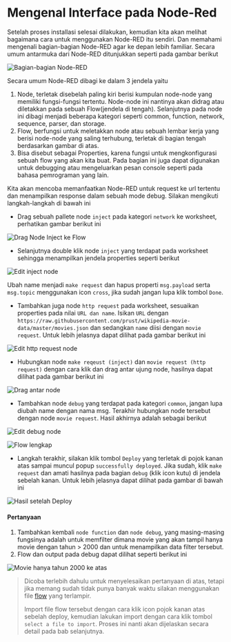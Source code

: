 # Mengenal Interface pada Node-Red

Setelah proses installasi selesai dilakukan, kemudian kita akan melihat bagaimana cara untuk menggunakan Node-RED itu sendiri. Dan memahami mengenali bagian-bagian Node-RED agar ke depan lebih familiar. Secara umum antarmuka dari Node-RED ditunjukkan seperti pada gambar berikut

![Bagian-bagian Node-RED](../../.gitbook/assets/screen-shot-2021-06-07-at-21.31.29%20%281%29.png)

Secara umum Node-RED dibagi ke dalam 3 jendela yaitu

1. Node, terletak disebelah paling kiri berisi kumpulan node-node yang memiliki fungsi-fungsi tertentu. Node-node ini nantinya akan didrag atau diletakkan pada sebuah Flow\(jendela di tengah\). Selanjutnya pada node ini dibagi menjadi beberapa kategori seperti common, function, network, sequence, parser, dan storage.
2. Flow, berfungsi untuk meletakkan node atau sebuah lembar kerja yang berisi node-node yang saling terhubung, terletak di bagian tengah berdasarkan gambar di atas.
3. Bisa disebut sebagai Properties, karena fungsi untuk mengkonfigurasi sebuah flow yang akan kita buat. Pada bagian ini juga dapat digunakan untuk debugging atau mengeluarkan pesan console seperti pada bahasa pemrograman yang lain.

Kita akan mencoba memanfaatkan Node-RED untuk request ke url tertentu dan menampilkan response dalam sebuah mode debug. Silakan mengikuti langkah-langkah di bawah ini 

* Drag sebuah pallete node `inject` pada kategori `network` ke worksheet, perhatikan gambar berikut ini

![Drag Node Inject ke Flow](../../.gitbook/assets/06%20%281%29.png)

* Selanjutnya double klik node `inject` yang terdapat pada worksheet sehingga menampilkan jendela properties seperti berikut

![Edit inject node](../../.gitbook/assets/07.png)

Ubah name menjadi `make request` dan hapus properti `msg.payload` serta `msg.topic` menggunakan icon `cross`, jika sudah jangan lupa klik tombol `Done`.

* Tambahkan juga node `http request` pada worksheet, sesuaikan properties pada nilai `URL dan name`. Isikan `URL` dengan `https://raw.githubusercontent.com/prust/wikipedia-movie-data/master/movies.json` dan sedangkan `name` diisi dengan `movie request`. Untuk lebih jelasnya dapat dilihat pada gambar berikut ini

![Edit http request node](../../.gitbook/assets/08%20%282%29.png)

* Hubungkan node `make reqeust (inject)` dan `movie request (http request)` dengan cara klik dan drag antar ujung node, hasilnya dapat dilihat pada gambar berikut ini

![Drag antar node](../../.gitbook/assets/09%20%282%29.png)

* Tambahkan node `debug` yang terdapat pada kategori `common`, jangan lupa diubah name dengan nama msg. Terakhir hubungkan node tersebut dengan node `movie request`. Hasil akhirnya adalah sebagai berikut

![Edit debug node](../../.gitbook/assets/10%20%287%29.png)

![Flow lengkap](../../.gitbook/assets/11%20%283%29.png)

* Langkah terakhir, silakan klik tombol `Deploy` yang terletak di pojok kanan atas sampai muncul popup `successfully deployed`. Jika sudah, klik `make request` dan amati hasilnya pada bagian `debug` \(klik icon kutu\) di jendela sebelah kanan. Untuk lebih jelasnya dapat dilihat pada gambar di bawah ini

![Hasil setelah Deploy](../../.gitbook/assets/12%20%281%29.png)

#### Pertanyaan

1. Tambahkan kembali `node function` dan `node debug`, yang masing-masing fungsinya adalah untuk memfilter dimana movie yang akan tampil hanya movie dengan tahun &gt; 2000 dan untuk menampilkan data filter tersebut.
2. Flow dan output pada debug dapat dilihat seperti berikut ini

![Movie hanya tahun 2000 ke atas](../../.gitbook/assets/13%20%282%29.png)

> Dicoba terlebih dahulu untuk menyelesaikan pertanyaan di atas, tetapi jika memang sudah tidak punya banyak waktu silakan
> menggunakan file [flow](../images/flows-movies.json) yang terlampir.
> 
> Import file flow tersebut dengan cara klik icon pojok kanan atas sebelah deploy, kemudian lakukan import dengan cara 
> klik tombol `select a file to import`. Proses ini nanti akan dijelaskan secara detail pada bab selanjutnya.

